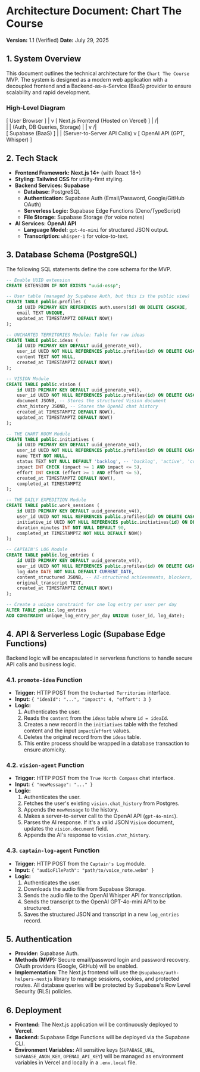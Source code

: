 # Architecture Document: Chart The Course
**Version:** 1.1 (Verified)
**Date:** July 29, 2025

## 1. System Overview

This document outlines the technical architecture for the `Chart The Course` MVP. The system is designed as a modern web application with a decoupled frontend and a Backend-as-a-Service (BaaS) provider to ensure scalability and rapid development.

### High-Level Diagram

[ User Browser ]
|
v
[ Next.js Frontend (Hosted on Vercel) ]
|   /|  
|    | (Auth, DB Queries, Storage)
|    |
v   /|  
[ Supabase (BaaS) ]
|
| (Server-to-Server API Calls)
v
[ OpenAI API (GPT, Whisper) ]



## 2. Tech Stack

- **Frontend Framework:** **Next.js 14+** (with React 18+)
- **Styling:** **Tailwind CSS** for utility-first styling.
- **Backend Services:** **Supabase**
  - **Database:** PostgreSQL
  - **Authentication:** Supabase Auth (Email/Password, Google/GitHub OAuth)
  - **Serverless Logic:** Supabase Edge Functions (Deno/TypeScript)
  - **File Storage:** Supabase Storage (for voice notes)
- **AI Services:** **OpenAI API**
  - **Language Model:** `gpt-4o-mini` for structured JSON output.
  - **Transcription:** `whisper-1` for voice-to-text.

## 3. Database Schema (PostgreSQL)

The following SQL statements define the core schema for the MVP.

```sql
-- Enable UUID extension
CREATE EXTENSION IF NOT EXISTS "uuid-ossp";

-- User table (managed by Supabase Auth, but this is the public view)
CREATE TABLE public.profiles (
    id UUID PRIMARY KEY REFERENCES auth.users(id) ON DELETE CASCADE,
    email TEXT UNIQUE,
    updated_at TIMESTAMPTZ DEFAULT NOW()
);

-- UNCHARTED TERRITORIES Module: Table for raw ideas
CREATE TABLE public.ideas (
    id UUID PRIMARY KEY DEFAULT uuid_generate_v4(),
    user_id UUID NOT NULL REFERENCES public.profiles(id) ON DELETE CASCADE,
    content TEXT NOT NULL,
    created_at TIMESTAMPTZ DEFAULT NOW()
);

-- VISION Module
CREATE TABLE public.vision (
    id UUID PRIMARY KEY DEFAULT uuid_generate_v4(),
    user_id UUID NOT NULL REFERENCES public.profiles(id) ON DELETE CASCADE,
    document JSONB, -- Stores the structured Vision document
    chat_history JSONB, -- Stores the OpenAI chat history
    created_at TIMESTAMPTZ DEFAULT NOW(),
    updated_at TIMESTAMPTZ DEFAULT NOW()
);

-- THE CHART ROOM Module
CREATE TABLE public.initiatives (
    id UUID PRIMARY KEY DEFAULT uuid_generate_v4(),
    user_id UUID NOT NULL REFERENCES public.profiles(id) ON DELETE CASCADE,
    name TEXT NOT NULL,
    status TEXT NOT NULL DEFAULT 'backlog', -- 'backlog', 'active', 'completed', 'archived'
    impact INT CHECK (impact >= 1 AND impact <= 5),
    effort INT CHECK (effort >= 1 AND effort <= 5),
    created_at TIMESTAMPTZ DEFAULT NOW(),
    completed_at TIMESTAMPTZ
);

-- THE DAILY EXPEDITION Module
CREATE TABLE public.work_sessions (
    id UUID PRIMARY KEY DEFAULT uuid_generate_v4(),
    user_id UUID NOT NULL REFERENCES public.profiles(id) ON DELETE CASCADE,
    initiative_id UUID NOT NULL REFERENCES public.initiatives(id) ON DELETE CASCADE,
    duration_minutes INT NOT NULL DEFAULT 90,
    completed_at TIMESTAMPTZ NOT NULL DEFAULT NOW()
);

-- CAPTAIN'S LOG Module
CREATE TABLE public.log_entries (
    id UUID PRIMARY KEY DEFAULT uuid_generate_v4(),
    user_id UUID NOT NULL REFERENCES public.profiles(id) ON DELETE CASCADE,
    log_date DATE NOT NULL DEFAULT CURRENT_DATE,
    content_structured JSONB, -- AI-structured achievements, blockers, etc.
    original_transcript TEXT,
    created_at TIMESTAMPTZ DEFAULT NOW()
);

-- Create a unique constraint for one log entry per user per day
ALTER TABLE public.log_entries
ADD CONSTRAINT unique_log_entry_per_day UNIQUE (user_id, log_date);
````

## 4\. API & Serverless Logic (Supabase Edge Functions)

Backend logic will be encapsulated in serverless functions to handle secure API calls and business logic.

### 4.1. `promote-idea` Function

  - **Trigger:** HTTP POST from the `Uncharted Territories` interface.
  - **Input:** `{ "ideaId": "...", "impact": 4, "effort": 3 }`
  - **Logic:**
    1.  Authenticates the user.
    2.  Reads the `content` from the `ideas` table where `id = ideaId`.
    3.  Creates a new record in the `initiatives` table with the fetched content and the input `impact`/`effort` values.
    4.  Deletes the original record from the `ideas` table.
    5.  This entire process should be wrapped in a database transaction to ensure atomicity.

### 4.2. `vision-agent` Function

  - **Trigger:** HTTP POST from the `True North Compass` chat interface.
  - **Input:** `{ "newMessage": "..." }`
  - **Logic:**
    1.  Authenticates the user.
    2.  Fetches the user's existing `vision.chat_history` from Postgres.
    3.  Appends the `newMessage` to the history.
    4.  Makes a server-to-server call to the OpenAI API (`gpt-4o-mini`).
    5.  Parses the AI response. If it's a valid JSON `Vision` document, updates the `vision.document` field.
    6.  Appends the AI's response to `vision.chat_history`.

### 4.3. `captain-log-agent` Function

  - **Trigger:** HTTP POST from the `Captain's Log` module.
  - **Input:** `{ "audioFilePath": "path/to/voice_note.webm" }`
  - **Logic:**
    1.  Authenticates the user.
    2.  Downloads the audio file from Supabase Storage.
    3.  Sends the audio file to the OpenAI Whisper API for transcription.
    4.  Sends the transcript to the OpenAI GPT-4o-mini API to be structured.
    5.  Saves the structured JSON and transcript in a new `log_entries` record.

## 5\. Authentication

  - **Provider:** Supabase Auth.
  - **Methods (MVP):** Secure email/password login and password recovery. OAuth providers (Google, GitHub) will be enabled.
  - **Implementation:** The Next.js frontend will use the `@supabase/auth-helpers-nextjs` library to manage sessions, cookies, and protected routes. All database queries will be protected by Supabase's Row Level Security (RLS) policies.

## 6\. Deployment

  - **Frontend:** The Next.js application will be continuously deployed to **Vercel**.
  - **Backend:** Supabase Edge Functions will be deployed via the Supabase CLI.
  - **Environment Variables:** All sensitive keys (`SUPABASE_URL`, `SUPABASE_ANON_KEY`, `OPENAI_API_KEY`) will be managed as environment variables in Vercel and locally in a `.env.local` file.

<!-- end list -->

```
```